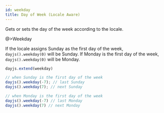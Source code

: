 ```yaml
---
id: weekday
title: Day of Week (Locale Aware)
---
```

Gets or sets the day of the week according to the locale.

@>Weekday

If the locale assigns Sunday as the first day of the week, `dayjs().weekday(0)` will be Sunday. If Monday is the first day of the week, `dayjs().weekday(0)` will be Monday.

```js
dayjs.extend(weekday)

// when Sunday is the first day of the week
dayjs().weekday(-7); // last Sunday
dayjs().weekday(7); // next Sunday

// when Monday is the first day of the week
dayjs().weekday(-7) // last Monday
dayjs().weekday(7) // next Monday
```
